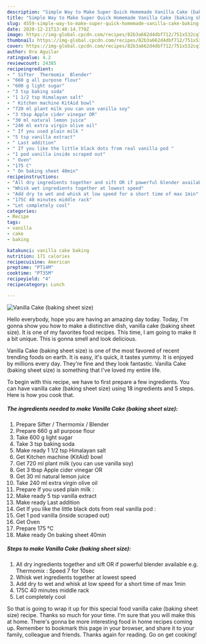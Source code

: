 ```yaml
---
description: "Simple Way to Make Super Quick Homemade Vanilla Cake (baking sheet size)"
title: "Simple Way to Make Super Quick Homemade Vanilla Cake (baking sheet size)"
slug: 4559-simple-way-to-make-super-quick-homemade-vanilla-cake-baking-sheet-size
date: 2020-12-21T13:48:14.770Z
image: https://img-global.cpcdn.com/recipes/82b3a662d4dbf712/751x532cq70/vanilla-cake-baking-sheet-size-recipe-main-photo.jpg
thumbnail: https://img-global.cpcdn.com/recipes/82b3a662d4dbf712/751x532cq70/vanilla-cake-baking-sheet-size-recipe-main-photo.jpg
cover: https://img-global.cpcdn.com/recipes/82b3a662d4dbf712/751x532cq70/vanilla-cake-baking-sheet-size-recipe-main-photo.jpg
author: Ora Aguilar
ratingvalue: 4.2
reviewcount: 24385
recipeingredient:
- " Sifter  Thermomix  Blender"
- "660 g all purpose flour"
- "600 g light sugar"
- "3 tsp baking soda"
- "1 1/2 tsp Himalayan salt"
- " Kitchen machine KitAid bowl"
- "720 ml plant milk you can use vanilla soy"
- "3 tbsp Apple cider vinegar OR"
- "30 ml natural lemon juice"
- "240 ml extra virgin olive oil"
- " If you used plain milk "
- "5 tsp vanilla extract"
- " Last addition"
- " If you like the little black dots from real vanilla pod "
- "1 pod vanilla inside scraped out"
- " Oven"
- "175 C"
- " On baking sheet 40min"
recipeinstructions:
- "All dry ingredients together and sift OR if powerful blender available e.g. Thermomix : Speed 7 for 10sec"
- "Whisk wet ingredients together at lowest speed"
- "Add dry to wet and whisk at low speed for a short time of max 1min"
- "175C 40 minutes middle rack"
- "Let completely cool"
categories:
- Recipe
tags:
- vanilla
- cake
- baking

katakunci: vanilla cake baking 
nutrition: 171 calories
recipecuisine: American
preptime: "PT14M"
cooktime: "PT35M"
recipeyield: "4"
recipecategory: Lunch

---
```



![Vanilla Cake (baking sheet size)](https://img-global.cpcdn.com/recipes/82b3a662d4dbf712/751x532cq70/vanilla-cake-baking-sheet-size-recipe-main-photo.jpg)

Hello everybody, hope you are having an amazing day today. Today, I'm gonna show you how to make a distinctive dish, vanilla cake (baking sheet size). It is one of my favorites food recipes. This time, I am going to make it a bit unique. This is gonna smell and look delicious.

Vanilla Cake (baking sheet size) is one of the most favored of recent trending foods on earth. It is easy, it's quick, it tastes yummy. It is enjoyed by millions every day. They're fine and they look fantastic. Vanilla Cake (baking sheet size) is something that I've loved my entire life.




To begin with this recipe, we have to first prepare a few ingredients. You can have vanilla cake (baking sheet size) using 18 ingredients and 5 steps. Here is how you cook that.

<!--inarticleads1-->

##### The ingredients needed to make Vanilla Cake (baking sheet size):

1. Prepare  Sifter / Thermomix / Blender
1. Prepare 660 g all purpose flour
1. Take 600 g light sugar
1. Take 3 tsp baking soda
1. Make ready 1 1/2 tsp Himalayan salt
1. Get  Kitchen machine (KitAid) bowl
1. Get 720 ml plant milk (you can use vanilla soy)
1. Get 3 tbsp Apple cider vinegar OR
1. Get 30 ml natural lemon juice
1. Take 240 ml extra virgin olive oil
1. Prepare  If you used plain milk :
1. Make ready 5 tsp vanilla extract
1. Make ready  Last addition
1. Get  If you like the little black dots from real vanilla pod :
1. Get 1 pod vanilla (inside scraped out)
1. Get  Oven
1. Prepare 175 °C
1. Make ready  On baking sheet 40min




<!--inarticleads2-->

##### Steps to make Vanilla Cake (baking sheet size):

1. All dry ingredients together and sift OR if powerful blender available e.g. Thermomix : Speed 7 for 10sec
1. Whisk wet ingredients together at lowest speed
1. Add dry to wet and whisk at low speed for a short time of max 1min
1. 175C 40 minutes middle rack
1. Let completely cool




So that is going to wrap it up for this special food vanilla cake (baking sheet size) recipe. Thanks so much for your time. I'm sure that you will make this at home. There's gonna be more interesting food in home recipes coming up. Remember to bookmark this page in your browser, and share it to your family, colleague and friends. Thanks again for reading. Go on get cooking!
